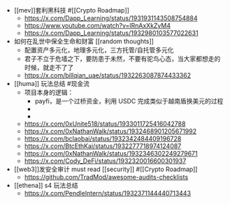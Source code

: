 - [[mev]]套利黑科技 #[[Crypto Roadmap]]
	- https://x.com/Dapp_Learning/status/1931931143508754884
	- https://www.youtube.com/watch?v=lRnAxXkZyM4
	- https://x.com/Dapp_Learning/status/1932980103577022631
- 如何在乱世中保全生命和财富 [[random thoughts]]
	- 配置资产多元化，地理多元化，三方托管/自托管多元化
	- 君子不立于危墙之下，要防患于未然，不要有驼鸟心态，当大家都想走的时候，就走不了了
	- https://x.com/billqian_uae/status/1932263087874433362
- [[huma]] 玩法总结 #现金流
	- 项目本身的逻辑：
		- payfi，是一个过桥资金，利用 USDC 完成类似于越南盾换美元的过程
		-
		-
	- https://x.com/0xUnite518/status/1933011725416042788
	- https://x.com/0xNathanWalk/status/1932468901205671992
	- https://x.com/bclaobai/status/1932342484409196728
	- https://x.com/BtcEthKai/status/1932277718974124087
	- https://x.com/0xNathanWalk/status/1932346302249279671
	- https://x.com/Cody_DeFi/status/1932320016600301937
- [[web3]]发安全审计 must read [[security]] #[[Crypto Roadmap]]
	- https://github.com/TradMod/awesome-audits-checklists
- [[ethena]] s4 玩法总结
	- https://x.com/PendleIntern/status/1932371144440713443